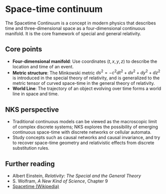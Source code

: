# Space-time continuum

The Spacetime Continuum is a concept in modern physics that describes time and three-dimensional space as a four-dimensional continuous manifold. It is the core framework of special and general relativity.

## Core points
- **Four-dimensional manifold**: Use coordinates $(t, x, y, z)$ to describe the location and time of an event.
- **Metric structure**: The Minkowski metric $ds^2 = -c^2 dt^2 + dx^2 + dy^2 + dz^2$ is introduced in the special theory of relativity, and is generalized to the metric tensor of curved space-time in the general theory of relativity.
- **World Line**: The trajectory of an object evolving over time forms a world line in space and time.

## NKS perspective
- Traditional continuous models can be viewed as the macroscopic limit of complex discrete systems; NKS explores the possibility of emerging continuous space-time with discrete networks or cellular automata.
- Study concepts such as causal networks and causal invariance, and try to recover space-time geometry and relativistic effects from discrete substitution rules.

## Further reading
- Albert Einstein, *Relativity: The Special and the General Theory*
- S. Wolfram, *A New Kind of Science*, Chapter 9
- [Spacetime (Wikipedia)](https://en.wikipedia.org/wiki/Spacetime)